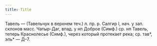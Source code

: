 ```yaml
---
title: Title
---
```


Тавель — (Тавельчук в верхнем теч.) л. пр. р. Салгир I, нач. у зап. склонов
масс. Чатыр-Даг, впад. у нп Доброе (Симф.) ср. нп Тавель, теперь Краснолесье
(Симф.), через который протекает река; ср. тав*, эль* — Д–7.
